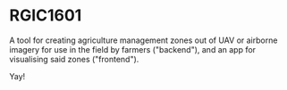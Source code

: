 # RGIC1601
A tool for creating agriculture management zones out of UAV or airborne imagery
for use in the field by farmers ("backend"), and an app for visualising said
zones ("frontend").

Yay!
